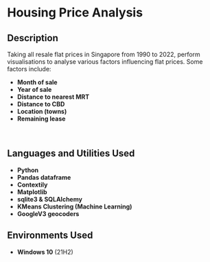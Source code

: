 <h1>Housing Price Analysis</h1>

<h2>Description</h2>
Taking all resale flat prices in Singapore from 1990 to 2022, perform visualisations to analyse various factors influencing flat prices.
Some factors include:

- <b>Month of sale</b> 
- <b>Year of sale</b>
- <b>Distance to nearest MRT</b>
- <b>Distance to CBD</b>
- <b>Location (towns)</b>
- <b>Remaining lease</b>
<br />


<h2>Languages and Utilities Used</h2>

- <b>Python</b> 
- <b>Pandas dataframe</b>
- <b>Contextily</b>
- <b>Matplotlib</b>
- <b>sqlite3 & SQLAlchemy</b>
- <b>KMeans Clustering (Machine Learning)</b>
- <b>GoogleV3 geocoders</b>

<h2>Environments Used </h2>

- <b>Windows 10</b> (21H2)

<!--
<h2>Program walk-through:</h2>

<p align="center">
Launch the utility: <br/>
<img src="https://i.imgur.com/62TgaWL.png" height="80%" width="80%" alt="Disk Sanitization Steps"/>
<br />
<br />
Select the disk:  <br/>
<img src="https://i.imgur.com/tcTyMUE.png" height="80%" width="80%" alt="Disk Sanitization Steps"/>
<br />
<br />
Enter the number of passes: <br/>
<img src="https://i.imgur.com/nCIbXbg.png" height="80%" width="80%" alt="Disk Sanitization Steps"/>
<br />
<br />
Confirm your selection:  <br/>
<img src="https://i.imgur.com/cdFHBiU.png" height="80%" width="80%" alt="Disk Sanitization Steps"/>
<br />
<br />
Wait for process to complete (may take some time):  <br/>
<img src="https://i.imgur.com/JL945Ga.png" height="80%" width="80%" alt="Disk Sanitization Steps"/>
<br />
<br />
Sanitization complete:  <br/>
<img src="https://i.imgur.com/K71yaM2.png" height="80%" width="80%" alt="Disk Sanitization Steps"/>
<br />
<br />
Observe the wiped disk:  <br/>
<img src="https://i.imgur.com/AeZkvFQ.png" height="80%" width="80%" alt="Disk Sanitization Steps"/>
</p>
--!>
<!--
 ```diff
- text in red
+ text in green
! text in orange
# text in gray
@@ text in purple (and bold)@@
```
--!>
